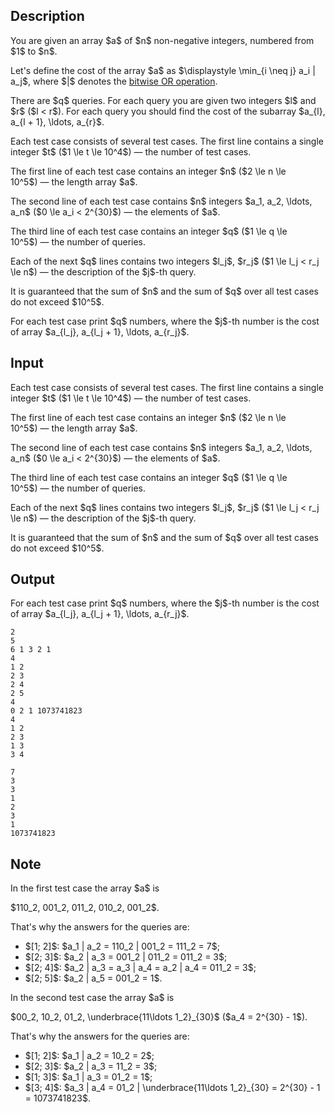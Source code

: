 ## Description

<div><p>You are given an array $a$ of $n$ non-negative integers, numbered from $1$ to $n$.</p><p>Let's define the <span class="tex-font-style-it">cost</span> of the array $a$ as $\displaystyle \min_{i \neq j} a_i | a_j$, where $|$ denotes the <a href="https://en.wikipedia.org/wiki/Bitwise_operation#OR">bitwise OR operation</a>.</p><p>There are $q$ queries. For each query you are given two integers $l$ and $r$ ($l &lt; r$). For each query you should find the cost of the subarray $a_{l}, a_{l + 1}, \ldots, a_{r}$.</p></div><div class="input-specification"><p>Each test case consists of several test cases. The first line contains a single integer $t$ ($1 \le t \le 10^4$)&nbsp;— the number of test cases.</p><p>The first line of each test case contains an integer $n$ ($2 \le n \le 10^5$)&nbsp;— the length array $a$.</p><p>The second line of each test case contains $n$ integers $a_1, a_2, \ldots, a_n$ ($0 \le a_i &lt; 2^{30}$)&nbsp;— the elements of $a$.</p><p>The third line of each test case contains an integer $q$ ($1 \le q \le 10^5$)&nbsp;— the number of queries.</p><p>Each of the next $q$ lines contains two integers $l_j$, $r_j$ ($1 \le l_j &lt; r_j \le n$)&nbsp;— the description of the $j$-th query.</p><p>It is guaranteed that the sum of $n$ and the sum of $q$ over all test cases do not exceed $10^5$.</p></div><div class="output-specification"><p>For each test case print $q$ numbers, where the $j$-th number is the cost of array $a_{l_j}, a_{l_j + 1}, \ldots, a_{r_j}$.</p></div>

## Input

<p>Each test case consists of several test cases. The first line contains a single integer $t$ ($1 \le t \le 10^4$)&nbsp;— the number of test cases.</p><p>The first line of each test case contains an integer $n$ ($2 \le n \le 10^5$)&nbsp;— the length array $a$.</p><p>The second line of each test case contains $n$ integers $a_1, a_2, \ldots, a_n$ ($0 \le a_i &lt; 2^{30}$)&nbsp;— the elements of $a$.</p><p>The third line of each test case contains an integer $q$ ($1 \le q \le 10^5$)&nbsp;— the number of queries.</p><p>Each of the next $q$ lines contains two integers $l_j$, $r_j$ ($1 \le l_j &lt; r_j \le n$)&nbsp;— the description of the $j$-th query.</p><p>It is guaranteed that the sum of $n$ and the sum of $q$ over all test cases do not exceed $10^5$.</p>

## Output

<p>For each test case print $q$ numbers, where the $j$-th number is the cost of array $a_{l_j}, a_{l_j + 1}, \ldots, a_{r_j}$.</p>





```input1|2,3,4,5,6,7,8
2
5
6 1 3 2 1
4
1 2
2 3
2 4
2 5
4
0 2 1 1073741823
4
1 2
2 3
1 3
3 4
```




```output1
7
3
3
1
2
3
1
1073741823
```



## Note

<p>In the first test case the array $a$ is</p><p>$110_2, 001_2, 011_2, 010_2, 001_2$.</p><p>That's why the answers for the queries are:</p><ul> <li> $[1; 2]$: $a_1 | a_2 = 110_2 | 001_2 = 111_2 = 7$; </li><li> $[2; 3]$: $a_2 | a_3 = 001_2 | 011_2 = 011_2 = 3$; </li><li> $[2; 4]$: $a_2 | a_3 = a_3 | a_4 = a_2 | a_4 = 011_2 = 3$; </li><li> $[2; 5]$: $a_2 | a_5 = 001_2 = 1$. </li></ul><p>In the second test case the array $a$ is</p><p>$00_2, 10_2, 01_2, \underbrace{11\ldots 1_2}_{30}$ ($a_4 = 2^{30} - 1$).</p><p>That's why the answers for the queries are:</p><ul> <li> $[1; 2]$: $a_1 | a_2 = 10_2 = 2$; </li><li> $[2; 3]$: $a_2 | a_3 = 11_2 = 3$; </li><li> $[1; 3]$: $a_1 | a_3 = 01_2 = 1$; </li><li> $[3; 4]$: $a_3 | a_4 = 01_2 | \underbrace{11\ldots 1_2}_{30} = 2^{30} - 1 = 1073741823$. </li></ul>
